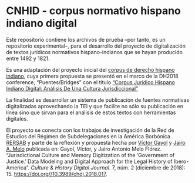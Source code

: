 # CNHID - corpus normativo hispano indiano digital

Este repositorio contiene los archivos de prueba –por tanto, es un repositorio experimental–, para
el desarrollo del proyecto de digitalización de textos jurídicos
normativos hispano-indianos que se hayan producido entre 1492 y 1821.

Es una adaptación del proyecto inicial del [corpus de derecho hispano indiano](https://github.com/Cibercliografia/Corpus-de-derecho-castellano-indiano-digital), cuya primera propuesta se presentó en el marco de la DH2018 conference, “Puentes/Bridges” con el título [“Corpus Jurídico Hispano Indiano Digital: Análisis De Una Cultura Jurisdiccional”](https://dh-abstracts.library.cmu.edu/works/6545)

La finalidad es desarrollar un sistema de publicación de fuentes
normativas digitalizadas aprovechando la TEI y que facilite no sólo
su publicación en línea sino que sirvan para el análisis de estos
textos con herramientas digitales.

El proyecto se conecta con los trabajos de investigación de la Red de Estudios
del Régimen de Subdelegaciones en la América Borbónica [RERSAB](http://www.rersab.org/)
y parte de la reflexión y propuesta hecha por [Víctor Gayol](https://victorgayol.net/) y [Jairo A. Melo](http://jairomelo.com/)
publicada en: Gayol, Víctor, y Jairo Antonio Melo Flórez.
“Jurisdictional Culture and Memory Digitization of the ‘Government of Justice.’ Data Modeling and Digital Approach for the Legal History of Ibero-America”. *Culture & History Digital Journal*. 7, núm. 2 (diciembre de 2018): 15. <https://doi.org//10.3989/chdj.2018.017>.
